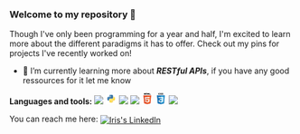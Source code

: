 ### Welcome to my repository 👋

Though I've only been programming for a year and half, I'm excited to learn more about the different paradigms it has to offer. Check out my pins for projects I've recently worked on!

- 🚧 I’m currently learning more about ***RESTful APIs***, if you have any good ressources for it let me know

**Languages and tools:**
<code><img height="20" src="https://raw.githubusercontent.com/jmnote/z-icons/master/svg/cpp.svg"></code>
<code><img height="20" src="https://raw.githubusercontent.com/github/explore/80688e429a7d4ef2fca1e82350fe8e3517d3494d/topics/python/python.png"></code>
<code><img height="20" src="https://raw.githubusercontent.com/jmnote/z-icons/master/16x16/php.png"></code>
<code><img height="20" src="https://raw.githubusercontent.com/jmnote/z-icons/master/svg/java.svg"></code>
<code><img height="20" src="https://raw.githubusercontent.com/devicons/devicon/master/icons/html5/html5-original-wordmark.svg"></code>
<code><img height="20" src="https://raw.githubusercontent.com/devicons/devicon/master/icons/css3/css3-original-wordmark.svg"></code>
<code><img height="20" src="https://raw.githubusercontent.com/jmnote/z-icons/master/svg/bootstrap.svg"></code>

You can reach me here: <a href="https://www.linkedin.com/in/irismariaradu/">
  <img align="center" alt="Iris's LinkedIn" width="22px" src="https://raw.githubusercontent.com/peterthehan/peterthehan/master/assets/linkedin.svg" />
</a>
